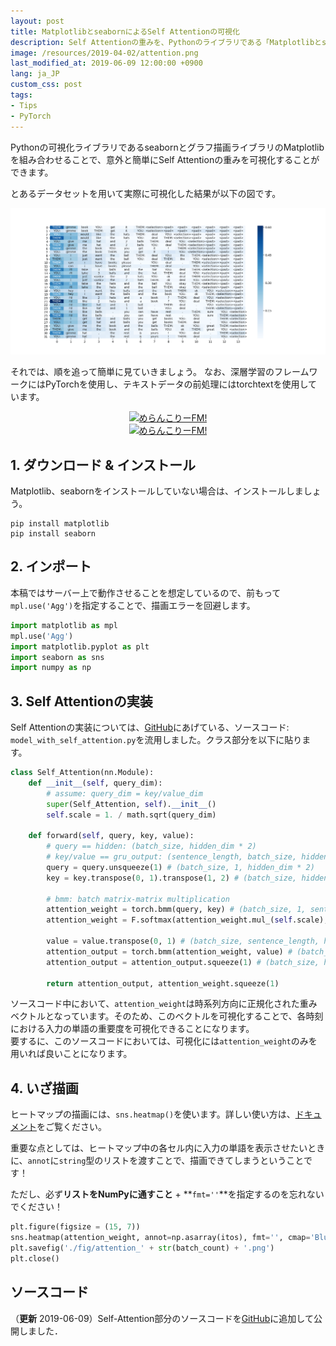 ```yaml
---
layout: post
title: MatplotlibとseabornによるSelf Attentionの可視化
description: Self Attentionの重みを、Pythonのライブラリである「Matplotlibとseaborn」を活用して可視化する方法について紹介します。モデルの実装は、PyTorchに基づきます。
image: /resources/2019-04-02/attention.png
last_modified_at: 2019-06-09 12:00:00 +0900
lang: ja_JP
custom_css: post
tags:
- Tips
- PyTorch
---
```


Pythonの可視化ライブラリであるseabornとグラフ描画ライブラリのMatplotlibを組み合わせることで、意外と簡単にSelf Attentionの重みを可視化することができます。

とあるデータセットを用いて実際に可視化した結果が以下の図です。

![attentionの可視化結果](../resources/2019-04-02/attention.png)

それでは、順を追って簡単に見ていきましょう。
なお、深層学習のフレームワークにはPyTorchを使用し、テキストデータの前処理にはtorchtextを使用しています。

<div class="crowdfunding_ad">
    <div class="pc" style="text-align: center;">
        <a href="https://anchor.fm/melancholy">
            <img src="{{ site.baseurl }}/resources/ads/mefm_banner_large.png" alt="めらんこりーFM!"/>
        </a>
        <br />
    </div>
    <div class="sp" style="text-align: center;">
        <a href="https://anchor.fm/melancholy">
            <img src="{{ site.baseurl }}/resources/ads/mefm_banner_small.png" alt="めらんこりーFM!"/>
        </a>
        <br />
    </div>
</div>

## 1. ダウンロード & インストール
Matplotlib、seabornをインストールしていない場合は、インストールしましょう。
```
pip install matplotlib
pip install seaborn
```

## 2. インポート
本稿ではサーバー上で動作させることを想定しているので、前もって`mpl.use('Agg')`を指定することで、描画エラーを回避します。
```python
import matplotlib as mpl
mpl.use('Agg')
import matplotlib.pyplot as plt
import seaborn as sns
import numpy as np
```

## 3. Self Attentionの実装
Self Attentionの実装については、[GitHub](https://github.com/gucci-j/imdb-classification-gru)にあげている、ソースコード: `model_with_self_attention.py`を流用しました。クラス部分を以下に貼ります。

```python
class Self_Attention(nn.Module):
    def __init__(self, query_dim):
        # assume: query_dim = key/value_dim
        super(Self_Attention, self).__init__()
        self.scale = 1. / math.sqrt(query_dim)

    def forward(self, query, key, value):
        # query == hidden: (batch_size, hidden_dim * 2)
        # key/value == gru_output: (sentence_length, batch_size, hidden_dim * 2)
        query = query.unsqueeze(1) # (batch_size, 1, hidden_dim * 2)
        key = key.transpose(0, 1).transpose(1, 2) # (batch_size, hidden_dim * 2, sentence_length)

        # bmm: batch matrix-matrix multiplication
        attention_weight = torch.bmm(query, key) # (batch_size, 1, sentence_length)
        attention_weight = F.softmax(attention_weight.mul_(self.scale), dim=2) # normalize sentence_length's dimension

        value = value.transpose(0, 1) # (batch_size, sentence_length, hidden_dim * 2)
        attention_output = torch.bmm(attention_weight, value) # (batch_size, 1, hidden_dim * 2)
        attention_output = attention_output.squeeze(1) # (batch_size, hidden_dim * 2)

        return attention_output, attention_weight.squeeze(1)
```

ソースコード中において、`attention_weight`は時系列方向に正規化された重みベクトルとなっています。そのため、このベクトルを可視化することで、各時刻における入力の単語の重要度を可視化できることになります。  
要するに、このソースコードにおいては、可視化には`attention_weight`のみを用いれば良いことになります。

## 4. いざ描画

ヒートマップの描画には、`sns.heatmap()`を使います。詳しい使い方は、[ドキュメント](https://seaborn.pydata.org/generated/seaborn.heatmap.html)をご覧ください。

重要な点としては、ヒートマップ中の各セル内に入力の単語を表示させたいときに、`annot`に`string`型のリストを渡すことで、描画できてしまうということです！

ただし、必ず**リストをNumPyに通すこと** + **`fmt=''`**を指定するのを忘れないでください！

```python
plt.figure(figsize = (15, 7))
sns.heatmap(attention_weight, annot=np.asarray(itos), fmt='', cmap='Blues')
plt.savefig('./fig/attention_' + str(batch_count) + '.png')
plt.close()
```

## ソースコード
（**更新** 2019-06-09）Self-Attention部分のソースコードを[GitHub](https://github.com/gucci-j/imdb-classification-gru)に追加して公開しました．